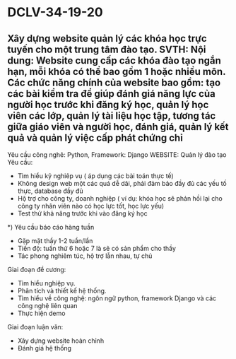 # DCLV-34-19-20
Xây dựng website quản lý các khóa học trực tuyến cho một trung tâm đào tạo.
SVTH:
Nội dung: Website cung cấp các khóa đào tạo ngắn hạn, mỗi khóa có thể bao gồm 1 hoặc nhiều môn. Các chức năng chính của website bao gồm: tạo các bài kiểm tra để giúp đánh giá năng lực của người học trước khi đăng ký học, quản lý học viên các lớp, quản lý tài liệu học tập, tương tác giữa giáo viên và người học, đánh giá, quản lý kết quả và quản lý việc cấp phát chứng chỉ
-------------------------------
Yêu cầu công nghê: Python, Framework: Django
WEBSITE: Quản lý đào tạo 
Yêu cầu:
- Tìm hiểu kỹ nghiêp vụ ( áp dụng các bài toán thực tế)
- Không design web một các quá dễ dãi, phải đảm bảo đầy đủ các yếu tố thực, database đầy đủ
- Hộ trợ cho công ty, doanh nghiệp ( ví dụ: khóa học sẽ phản hồi lại cho công ty nhân viên nào có học lực tốt, học lực yếu)
- Test thử khả năng trước khi vào đăng ký học

*) Yêu cầu báo cáo hàng tuần
+ Gặp mặt thầy 1-2 tuần/lần
+ Tiến độ: tuần thứ 6 hoặc 7 là sẽ có sản phẩm cho thầy
+ Tác phong nghiêm túc, hộ trợ lẫn nhau, tự chủ

Giai đoạn đề cương:
- Tìm hiểu nghiệp vụ.
- Phân tích và thiết kế hệ thống.
- Tìm hiểu về công nghệ: ngôn ngữ python, framework Django và các công nghệ liên quan
- Thực hiện demo

Giai đoạn luận văn:		
- Xây dựng website hoàn chỉnh
- Đánh giá hệ thống

